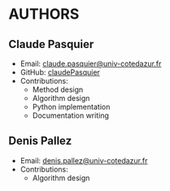 # AUTHORS
## Claude Pasquier
- Email: claude.pasquier@univ-cotedazur.fr
- GitHub: [claudePasquier](https://github.com/claudePasquier)
- Contributions:
  - Method design
  - Algorithm design
  - Python implementation
  - Documentation writing

## Denis Pallez
- Email: denis.pallez@univ-cotedazur.fr
- Contributions:
  - Algorithm design
